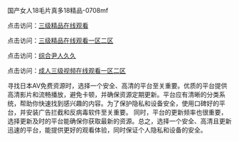 国产女人18毛片真多18精品-0708mf

点击访问：<a href="https://gfd-5xg.pages.dev/">三级精品在线观看</a>

点击访问：<a href="https://fdhf-454.pages.dev/">三级精品在线观看一区二区</a>

点击访问：<a href="https://bered.pages.dev/">综合尹人久久</a>

点击访问：<a href="https://rtj-3zo.pages.dev/">成人三级视频在线观看一区二区</a>

寻找日本AV免费资源时，选择一个安全、高清的平台至关重要。优质的平台提供高清影片和流畅播放，避免卡顿，并确保资源定期更新。平台应有清晰的分类系统，帮助你快速找到感兴趣的内容。为了保护隐私和设备安全，使用口碑好的平台，并安装广告拦截和反病毒软件至关重要。
同时，平台的更新频率也很重要，选择更新及时的平台能确保你获取最新的资源。总之，选择一个安全、高清且更新迅速的平台，能提供更好的观看体验，同时保证个人隐私和设备的安全。

<span style="display:none;">[Canonical link](https://github.com/po20250708/po07 ）</span>


